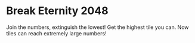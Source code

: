 # Break Eternity 2048
Join the numbers, extinguish the lowest! Get the highest tile you can. Now tiles can reach extremely large numbers!
